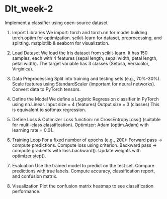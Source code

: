 # Dlt_week-2
Implement a classifier using open-source dataset

1. Import Libraries
We import:
torch and torch.nn for model building
torch.optim for optimization.
scikit-learn for dataset, preprocessing, and splitting.
matplotlib & seaborn for visualization.

2. Load Dataset
We load the Iris dataset from scikit-learn.
It has 150 samples, each with 4 features (sepal length, sepal width, petal length, petal width).
The target variable has 3 classes (Setosa, Versicolor, Virginica).

3. Data Preprocessing
Split into training and testing sets (e.g., 70%-30%).
Scale features using StandardScaler (important for neural networks).
Convert data to PyTorch tensors.

4. Define the Model
We define a Logistic Regression classifier in PyTorch using nn.Linear.
Input size = 4 (features)
Output size = 3 (classes)
This is equivalent to softmax regression.

5. Define Loss & Optimizer
Loss function: nn.CrossEntropyLoss() (suitable for multi-class classification).
Optimizer: Adam (optim.Adam) with learning rate = 0.01.

6. Training Loop
For a fixed number of epochs (e.g., 200):
Forward pass → compute predictions.
Compute loss using criterion.
Backward pass → compute gradients with loss.backward().
Update weights with optimizer.step().

7. Evaluation
Use the trained model to predict on the test set.
Compare predictions with true labels.
Compute accuracy, classification report, and confusion matrix.

8. Visualization
Plot the confusion matrix heatmap to see classification performance.

